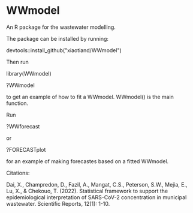 # WWmodel

An R package for the wastewater modelling.

The package can be installed by running:

devtools::install_github("xiaotiand/WWmodel")

Then run

library(WWmodel)

?WWmodel

to get an example of how to fit a WWmodel. WWmodel() is the main function.

Run

?WWforecast

or

?FORECASTplot

for an example of making forecastes based on a fitted WWmodel.


Citations:

Dai, X., Champredon, D., Fazil, A., Mangat, C.S., Peterson, S.W., Mejia, E., Lu, X., & Chekouo, T. (2022). Statistical framework to support the epidemiological interpretation of SARS-CoV-2 concentration in municipal wastewater. Scientific Reports, 12(1): 1-10.
